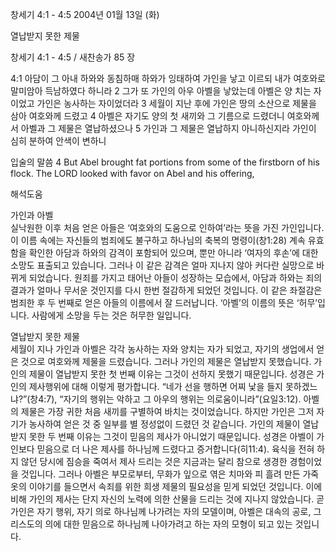 창세기 4:1 - 4:5 
2004년 01월 13일 (화)

열납받지 못한 제물



창세기 4:1 - 4:5 / 새찬송가 85 장


4:1 아담이 그 아내 하와와 동침하매 하와가 잉태하여 가인을 낳고 이르되 내가 여호와로 말미암아 득남하였다 하니라 
2 그가 또 가인의 아우 아벨을 낳았는데 아벨은 양 치는 자이었고 가인은 농사하는 자이었더라 
3 세월이 지난 후에 가인은 땅의 소산으로 제물을 삼아 여호와께 드렸고 
4 아벨은 자기도 양의 첫 새끼와 그 기름으로 드렸더니 여호와께서 아벨과 그 제물은 열납하셨으나 
5 가인과 그 제물은 열납하지 아니하신지라 가인이 심히 분하여 안색이 변하니 

입술의 말씀 
4 But Abel brought fat portions from some of the firstborn of his flock. The LORD looked with favor on Abel and his offering,

해석도움





가인과 아벨  
실낙원한 이후 처음 얻은 아들은 ‘여호와의 도움으로 인하여’라는 뜻을 가진 가인입니다. 이 이름 속에는 자신들의 범죄에도 불구하고 하나님의 축복의 명령이(창1:28) 계속 유효함을 확인한 아담과 하와의 감격이 포함되어 있으며, 뿐만 아니라 ‘여자의 후손’에 대한 소망도 표출되고 있습니다. 그러나 이 같은 감격은 얼마 지나지 않아 커다란 실망으로 바뀌게 되었습니다. 원죄를 가지고 태어난 아들이 성장하는 모습에서, 아담과 하와는 죄의 결과가 얼마나 무서운 것인지를 다시 한번 절감하게 되었던 것입니다. 이 같은 좌절감은 범죄한 후 두 번째로 얻은 아들의 이름에서 잘 드러납니다. ‘아벨’의 이름의 뜻은 ‘허무’입니다. 사람에게 소망을 두는 것은 허무한 일입니다.  

열납받지 못한 제물  
세월이 지나 가인과 아벨은 각각 농사하는 자와 양치는 자가 되었고, 자기의 생업에서 얻은 것으로 여호와께 제물을 드렸습니다. 그러나 가인의 제물은 열납받지 못했습니다. 가인의 제물이 열납받지 못한 첫 번째 이유는 그것이 선하지 못했기 때문입니다. 성경은 가인의 제사행위에 대해 이렇게 평가합니다. “네가 선을 행하면 어찌 낯을 들지 못하겠느냐?”(창4:7), “자기의 행위는 악하고 그 아우의 행위는 의로움이니라”(요일3:12). 아벨의 제물은 가장 귀한 처음 새끼를 구별하여 바치는 것이었습니다. 하지만 가인은 그저 자기가 농사하여 얻은 것 중 일부를 별 정성없이 드렸던 것 같습니다. 가인의 제물이 열납받지 못한 두 번째 이유는 그것이 믿음의 제사가 아니었기 때문입니다. 성경은 아벨이 가인보다 믿음으로 더 나은 제사를 하나님께 드렸다고 증거합니다(히11:4). 육식을 전혀 하지 않던 당시에 짐승을 죽여서 제사 드리는 것은 지금과는 달리 참으로 생경한 경험이었을 것입니다. 그러나 아벨은 부모로부터, 무화가 잎으로 엮은 치마와 피 흘려 만든 가죽옷의 이야기를 들으면서 속죄를 위한 희생 제물의 필요성을 믿게 되었던 것입니다. 이에 비해 가인의 제사는 단지 자신의 노력에 의한 산물을 드리는 것에 지나지 않았습니다. 곧 가인은 자기 행위, 자기 의로 하나님께 나가려는 자의 모델이며, 아벨은 대속의 공로, 그리스도의 의에 대한 믿음으로 하나님께 나아가려고 하는 자의 모형이 되고 있는 것입니다.